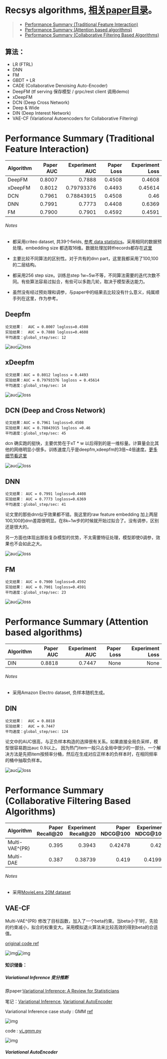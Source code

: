 # Recsys algorithms, [相关paper目录](https://github.com/wangruichens/papers-machinelearning/tree/master/recsys)。

> - [Performance Summary (Traditional Feature Interaction)](#performance-summary-traditional-feature-interaction)
> - [Performance Summary (Attention based algorithms)](#performance-summary-attention-based-algorithms)
> - [Performance Summary (Collaborative Filtering Based Algorithms)](#performance-summary-cf-based-algorithms)

## 算法：
- LR (FTRL)
- DNN
- FM
- GBDT + LR
- CADE (Collaborative Denoising Auto-Encoder)
- DeepFM (tf serving 保存模型 / grpc/rest client 调用demo)
- xDeepFM
- DCN (Deep Cross Network)
- Deep & Wide
- DIN (Deep Interest Network)
- VAE-CF (Variational Autoencoders for Collaborative Filtering)

# Performance Summary (Traditional Feature Interaction)

Algorithm     |Paper AUC| Experiment AUC | Paper Loss | Experiment Loss
--------------|-------: |---------------:|-----------:|----------------:
DeepFM        | 0.8007  | 0.7888         |  0.4508    | 0.4608
xDeepFM       | 0.8012  |  0.79793376    |  0.4493    | 0.45614
DCN           | 0.7961  | 0.78843915     |  0.4508    | 0.46  
DNN           | 0.7991  | 0.7773         |  0.4408    | 0.6369 
FM            | 0.7900  | 0.7901         |  0.4592    | 0.4591 

###### Notes

- 都采用criteo dataset, 共39个fields, [参考 data statistics](https://www.kaggle.com/c/criteo-display-ad-challenge/discussion/9651#latest-51948)。采用相同的数据预处理。embedding size 都选取16维。数据处理加转tfrecords都存在[这里](xdeepfm)

- 主要比较不同算法的区别性。对于共有的dnn part，这里我都采用了100,100的二层结构。

- 都采用256 step size。训练总step 1w~5w不等，不同算法需要的迭代次数不同。有些算法容易过拟合，有些可以多跑几轮，取决于模型表达能力。

- 虽然没有经过预处理和调参，与paper中的结果去比较没有什么意义，纯属顺手列在这里，作为参考。


## Deepfm
```angular2
论文结果：  AUC = 0.8007 logloss=0.4508
实验结果：  AUC = 0.7888 logloss=0.4608
平均速度：global_step/sec: 12
```
![auc](deepfm/auc.png)![loss](deepfm/loss.png)

## xDeepfm
```angular2
论文结果：AUC = 0.8012 logloss = 0.4493
实验结果：AUC = 0.79793376 logloss = 0.45614
平均速度：global_step/sec: 14
```
![auc](xdeepfm/auc.png)![loss](xdeepfm/loss.png)

## DCN (Deep and Cross Network)
```angular2
论文结果：AUC = 0.7961 logloss=0.4508
实验结果：AUC = 0.78843915 logloss =0.46
平均速度：global_step/sec: 45
```

dcn 确实跑的挺快，主要优势在于xT * w 以后得到的是一维标量。计算量会比其他的网络明显小很多。训练速度几乎是deepfm,xdeepfm的3倍~4倍速度。[更多细节看这里](dcn/)

![auc](dcn/auc.png)![loss](dcn/loss.png)

## DNN
```angular2
论文结果： AUC = 0.7991 logloss=0.4408
实验结果： AUC = 0.7773 logloss=0.6369
平均速度：global_step/sec: 41
```
论文里的那些dnn似乎效果都不错。我这里的raw feature embedding 加上两层100,100的dnn差距很明显。在8k~1w步的时候就开始过拟合了。没有调参，区别还是很大的。

另一方面也体现出那些复杂模型的优势，不太需要特征处理，模型即使0调参，效果也不会如此之大。

![auc](dnn/auc.png)![loss](dnn/loss.png)

## FM
```angular2
论文结果： AUC = 0.7900 logloss=0.4592
实验结果： AUC = 0.7901 logloss=0.4591
平均速度：global_step/sec: 23
```

![auc](fm/auc.png)![loss](fm/loss.png)

# Performance Summary (Attention based algorithms)


Algorithm     |Paper AUC| Experiment AUC | Paper Loss | Experiment Loss
--------------|-------: |---------------:|-----------:|----------------:
DIN        | 0.8818  | 0.7447         |  None    | None

###### Notes

- 采用Amazon Electro dataset, 负样本随机生成。

## DIN
```angular2
论文结果：  AUC = 0.8818 
实验结果：  AUC = 0.7447 
平均速度：global_step/sec: 124
```
论文中的AUC很高，与正负样本构造的选择很有关系。如果直接全局负采样，模型很容易跑出auc 0.9以上。 因为热门item一般只占全局中很少的一部分。一个解决方法是先把item按频率分桶，然后在生成对应正样本的负样本时，在相同频率的桶中抽取负样本。 

![auc](din/auc.png)![loss](din/loss.png)


# Performance Summary (Collaborative Filtering Based Algorithms)



Algorithm     |Paper Recall@20| Experiment Recall@20 | Paper NDCG@100 | Experiment NDCG@100
--------------|-------: |---------------:|-----------:|----------------:
 Multi-VAE^{PR}       | 0.395  | 0.3943        |  0.42478    | 0.426 |
Multi-DAE       | 0.387  | 0.38739         |  0.419    | 0.41993 | 


###### Notes

- 采用[MovieLens 20M dataset](http://files.grouplens.org/datasets/movielens/ml-20m.zip)

## VAE-CF

Multi-VAE^{PR} 修改了目标函数，加入了一个beta约束。当beta小于1时，先验的约束减小，拟合的权重变大。采用模拟退火算法来比较高效的得到beta的合适值。

[original code ref](https://github.com/dawenl/vae_cf/blob/master/VAE_ML20M_WWW2018.ipynb)

![img](vae-cf/img/4.png)![img](vae-cf/img/5.png)

#### 知识储备：

##### Variational Inference 变分推断

原paper:[Variational Inference: A Review for Statisticians](https://github.com/wangruichens/papers-machinelearning/blob/master/basis/Variational%20Inference:%20A%20Review%20for%20Statisticians.pdf)

笔记：[Variational Inference](https://github.com/wangruichens/notes/blob/master/variational%20inference/Starting%20from%20Information.pdf), 
[Variational AutoEncoder](https://github.com/wangruichens/notes/blob/master/variational%20autoencoder/variational%20auto-encoder.pdf)

Variational Inference case study : GMM [ref](https://blog.csdn.net/qy20115549/article/details/86694325)

![img](vae-cf/img/3.png)

code : [vi_gmm.py](vae-cf/vi_gmm.py)

![img](vae-cf/img/2.png)

##### Variational AutoEncoder

